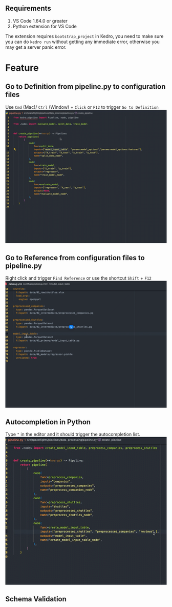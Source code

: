 ## Requirements

1. VS Code 1.64.0 or greater
1. Python extension for VS Code

The extension requires `bootstrap_project` in Kedro, you need to make sure you can do `kedro run` without getting any immediate error, otherwise you may get a server panic error.


# Feature
## Go to Definition from pipeline.py to configuration files
Use `Cmd` (Mac)/ `Ctrl` (Window) + `Click` or `F12` to trigger `Go to Definition`
![go to definition](assets/lsp-go-to-definition.gif)

## Go to Reference from configuration files to pipeline.py
Right click and trigger `Find Reference` or use the shortcut `Shift` + `F12`
![find reference](assets/lsp-find-reference.gif)

## Autocompletion in Python
Type `"` in the editor and it should trigger the autocompletion list.
![autocompletion](assets/lsp-autocompletion.gif)

## Schema Validation
